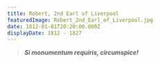 ```yaml
---
title: Robert, 2nd Earl of Liverpool
featuredImage: Robert_2nd_Earl_of_Liverpool.jpg
date: 1812-01-01T20:20:00.000Z
displayDate: 1812 - 1827
---
```


> **_Si monumentum requiris, circumspice!_**

